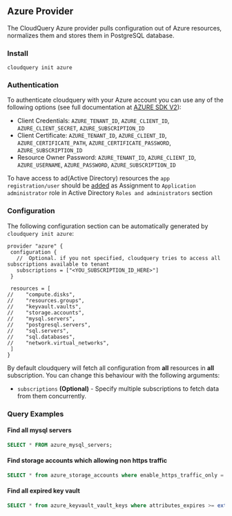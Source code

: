 ## Azure Provider

The CloudQuery Azure provider pulls configuration out of Azure resources, normalizes them and stores them in PostgreSQL database.

### Install

 ```shell
 cloudquery init azure
 ```

### Authentication

To authenticate cloudquery with your Azure account you can use any of the following options (see full documentation at [AZURE SDK V2](https://github.com/Azure/azure-sdk-for-go#authentication)):

- Client Credentials: `AZURE_TENANT_ID`, `AZURE_CLIENT_ID`, `AZURE_CLIENT_SECRET`, `AZURE_SUBSCRIPTION_ID`
- Client Certificate: `AZURE_TENANT_ID`, `AZURE_CLIENT_ID`, `AZURE_CERTIFICATE_PATH`, `AZURE_CERTIFICATE_PASSWORD`, `AZURE_SUBSCRIPTION_ID`
- Resource Owner Password: `AZURE_TENANT_ID`, `AZURE_CLIENT_ID`, `AZURE_USERNAME`, `AZURE_PASSWORD`, `AZURE_SUBSCRIPTION_ID`

To have access to ad(Active Directory) resources the `app registration/user` should be [added](https://docs.microsoft.com/en-us/azure/active-directory/fundamentals/active-directory-users-assign-role-azure-portal) as Assignment to `Application administrator` role in Active Directory `Roles and administrators` section


### Configuration

The following configuration section can be automatically generated by `cloudquery init azure`:

 ```hcl
 provider "azure" {
  configuration {
    //  Optional. if you not specified, cloudquery tries to access all subscriptions available to tenant
    subscriptions = ["<YOU_SUBSCRIPTION_ID_HERE>"]
  }
  
  resources = [
//    "compute.disks",
//    "resources.groups",
//    "keyvault.vaults",
//    "storage.accounts",
//    "mysql.servers",
//    "postgresql.servers",
//    "sql.servers",
//    "sql.databases",
//    "network.virtual_networks",
  ]
}
 ```

By default cloudquery will fetch all configuration from **all** resources in **all** subscription. You can change this behaviour with the following arguments:

- `subscriptions` **(Optional)** - Specify multiple subscriptions to fetch data from them concurrently.

### Query Examples

#### Find all mysql servers

 ```sql
 SELECT * FROM azure_mysql_servers;
 ```

#### Find storage accounts which allowing non https traffic

 ```sql
 SELECT * from azure_storage_accounts where enable_https_traffic_only = false;
 ```

#### Find all expired key vault

 ```sql
 SELECT * from azure_keyvault_vault_keys where attributes_expires >= extract(epoch from now()) * 1000;
 ```
